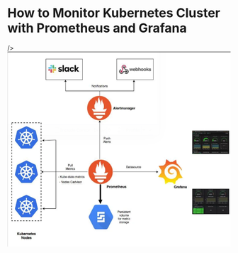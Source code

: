 <div class="">
<h1 id="3220" class="pw-post-title hl hm hn bd ho hp hq hr hs ht hu hv hw hx hy hz ia ib ic id ie if ig ih ii ij bi" data-selectable-paragraph="">How to Monitor Kubernetes Cluster with Prometheus and Grafana</h1>
<p>/><img src="https://github.com/Vaskata84/Vaskata84/blob/master/prometheus-alertmanager/grafana.png" alt="" /></p>
</div>
